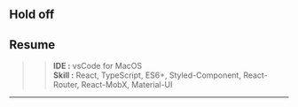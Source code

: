## Hold off
## Resume

>  > **IDE :** vsCode for MacOS  
>  > **Skill :** React, TypeScript, ES6+, Styled-Component,
>  > React-Router, React-MobX, Material-UI
***
